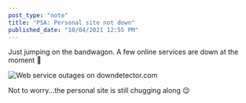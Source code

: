 ```yaml
---
post_type: "note" 
title: "PSA: Personal site not down"
published_date: "10/04/2021 12:55 PM"
---
```


Just jumping on the bandwagon. A few online services are down at the moment <span>&#128556;</span>

![Web service outages on downdetector.com](https://user-images.githubusercontent.com/11130940/135891253-c3857919-b6fa-4eca-a483-a03b22abe4de.png)

Not to worry...the personal site is still chugging along <span>&#128524;</span>